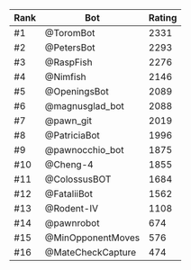 Rank|Bot|Rating
---|---|---
#1|@ToromBot|2331
#2|@PetersBot|2293
#3|@RaspFish|2276
#4|@Nimfish|2146
#5|@OpeningsBot|2089
#6|@magnusglad_bot|2088
#7|@pawn_git|2019
#8|@PatriciaBot|1996
#9|@pawnocchio_bot|1875
#10|@Cheng-4|1855
#11|@ColossusBOT|1684
#12|@FataliiBot|1562
#13|@Rodent-IV|1108
#14|@pawnrobot|674
#15|@MinOpponentMoves|576
#16|@MateCheckCapture|474
